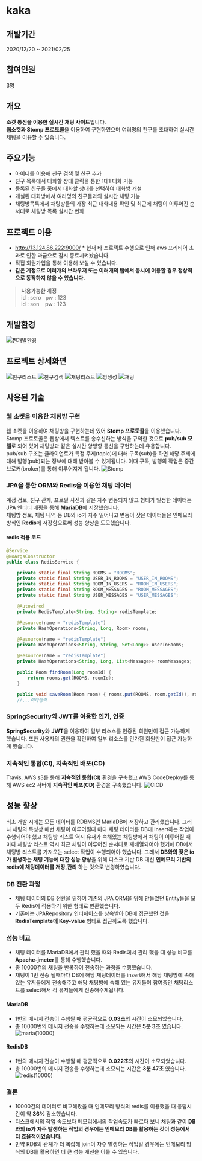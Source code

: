 # kaka

## 개발기간
2020/12/20 ~ 2021/02/25

## 참여인원
3명

## 개요
**소켓 통신을 이용한 실시간 채팅 사이트**입니다.  
**웹소켓과 Stomp 프로토콜**을 이용하여 구현하였으며 여러명의 친구를 초대하여 실시간 채팅을 이용할 수 있습니다. 

## 주요기능
- 아이디를 이용해 친구 검색 및 친구 추가  
- 친구 목록에서 대화할 상대 클릭을 통한 1대1 대화 기능
- 등록된 친구들 중에서 대화할 상대를 선택하여 대화방 개설  
- 개설된 대화방에서 여러명의 친구들과의 실시간 채팅 기능  
- 채팅방목록에서 채팅방들의 가장 최근 대화내용 확인 및 최근에 채팅이 이루어진 순서대로 채팅방 목록 실시간 변화  

## 프로젝트 이용
-  http://13.124.86.222:9000/  * 현재 타 프로젝트 수행으로 인해 aws 프리티어 초과로 인한 과금으로 잠시 종료시켜놨습니다.
- 직접 회원가입을 통해 이용해 보실 수 있습니다.  
- __같은 계정으로 여러개의 브라우저 또는 여러개의 탭에서 동시에 이용할 경우 정상적으로 동작하지 않을 수 있습니다.__  
>  __사용가능한 계정__  
> id : sero &nbsp;&nbsp;pw : 123  
> id : son  &nbsp;&nbsp;&nbsp;pw : 123  

## 개발환경
![찐개발환경](https://user-images.githubusercontent.com/45163261/108697007-a49edd00-7545-11eb-84f5-1f578d003e13.PNG)

## 프로젝트 상세화면
![친구리스트](https://user-images.githubusercontent.com/45163261/108715375-23a00f80-755e-11eb-8c62-187091af15ca.PNG)
![친구검색](https://user-images.githubusercontent.com/45163261/108715378-24d13c80-755e-11eb-934f-6e9541da0b20.PNG)
![채팅리스트](https://user-images.githubusercontent.com/45163261/108715379-269b0000-755e-11eb-9518-1532848f5d20.PNG)
![방생성](https://user-images.githubusercontent.com/45163261/108715389-2864c380-755e-11eb-941c-e94ddcbdec3d.PNG)
![채팅](https://user-images.githubusercontent.com/45163261/108715393-2995f080-755e-11eb-8dea-9edfc6ebd32f.PNG)


## 사용된 기술
### 웹 소켓을 이용한 채팅방 구현
웹 소켓을 이용하여 채팅방을 구현하는데 있어 **Stomp 프로토콜**을 이용했습니다. Stomp 프로토콜은 웹상에서 텍스트를 송수신하는 방식을 규약한 것으로 **pub/sub 모델**로 되어 있어 채팅방과 같은 실시간 양방향 통신을 구현하는데 유용합니다.  
pub/sub 구조는 클라이언트가 특정 주제(topic)에 대해 구독(sub)을 하면 해당 주제에 대해 발행(pub)되는 정보에 대해 받아볼 수 있게됩니다. 이때 구독, 발행의 작업은 중간 브로커(broker)를 통해 이루어지게 됩니다.
![Stomp](https://user-images.githubusercontent.com/45163261/108693610-60114280-7541-11eb-9f3f-ca55efa7d625.PNG)


### JPA을 통한 ORM와 Redis을 이용한 채팅 데이터
계정 정보, 친구 관계, 프로필 사진과 같은 자주 변동되지 않고 형태가 일정한 데이터는 JPA 엔티티 매핑을 통해 **MariaDB**에 저장했습니다.  
채팅방 정보, 채팅 내역 등 DB와 io가 자주 일어나고 변동이 잦은 데이터들은 인메모리 방식인 **Redis**에 저장함으로써 성능 향상을 도모했습니다.

#### redis 적용 코드
```java
@Service
@NoArgsConstructor
public class RedisService {

    private static final String ROOMS = "ROOMS";
    private static final String USER_IN_ROOMS = "USER_IN_ROOMS";
    private static final String ROOM_IN_USERS = "ROOM_IN_USERS";
    private static final String ROOM_MESSAGES = "ROOM_MESSAGES";
    private static final String USER_MESSAGES = "USER_MESSAGES";

    @Autowired
    private RedisTemplate<String, String> redisTemplate;

    @Resource(name = "redisTemplate")
    private HashOperations<String, Long, Room> rooms;

    @Resource(name = "redisTemplate")
    private HashOperations<String, String, Set<Long>> userInRooms;

    @Resource(name = "redisTemplate")
    private HashOperations<String, Long, List<Message>> roomMessages;

    public Room findRoom(Long roomId) {
        return rooms.get(ROOMS, roomId);
    }

    public void saveRoom(Room room) { rooms.put(ROOMS, room.getId(), room); }
    //...이하생략
```

### SpringSecurity와 JWT를 이용한 인가, 인증
**SpringSecurity**와 **JWT**을 이용하여 일부 리소스를 인증된 회원만이 접근 가능하게 했습니다. 또한 사용자의 권한을 확인하여 일부 리소스를 인가된 회원만이 접근 가능하게 했습니다.

### 지속적인 통합(CI), 지속적인 배포(CD)
Travis, AWS s3를 통해 **지속적인 통합(CI)** 환경을 구축했고 AWS CodeDeploy를 통해 AWS ec2 서버에 **지속적인 배포(CD)** 환경을 구축했습니다.
![CICD](https://user-images.githubusercontent.com/45163261/108695469-ac5d8200-7543-11eb-989d-eed462410b2a.PNG)

## 성능 향상
최초 개발 시에는 모든 데이터를 RDBMS인 MariaDB에 저장하고 관리했습니다. 그러나 채팅의 특성상 매번 채팅이 이루어질때 마다 채팅 데이터를 DB에 insert하는 작업이 수행되어야 했고 
채팅방 리스트 역시 유저가 속해있는 채팅방에서 채팅이 이루어질 때 마다 채팅방 리스트 역시 최근 채팅이 이루어진 순서대로 재배열되어야 했기에 DB에서 채팅방 리스트를 가져오는 select 작업이 수행되어야 했습니다.
그래서 **DB와의 잦은 io가 발생하는 채팅 기능에 대한 성능 향상**을 위해 디스크 기반 DB 대신 **인메모리 기반의 redis에 채팅데이터를 저장,관리** 하는 것으로 변경하였습니다.

### DB 전환 과정
- 채팅 데이터의 DB 전환을 위하여 기존의 JPA ORM을 위해 만들었던 Entity들을 모두 Redis에 적용하기 위한 형태로 변환했습니다.
- 기존에는 JPARepository 인터페이스를 상속받아 DB에 접근했던 것을 **RedisTemplate에 Key-value** 형태로 접근하도록 했습니다.

### 성능 비교
- 채팅 데이터를 MariaDB에서 관리 했을 때와 Redis에서 관리 했을 때 성능 비교를 **Apache-jmeter**를 통해 수행했습니다.
- 총 10000건의 채팅을 반복하여 전송하는 과정을 수행했습니다. 
- 채팅이 1번 전송 될때마다 DB에 해당 채팅데이터를 insert해서 해당 채팅방에 속해있는 유저들에게 전송해주고 해당 채팅방에 속해 있는 유저들이 참여중인 채팅리스트를 select해서 각 유저들에게 전송해주게됩니다.
#### MariaDB
- 1번의 메시지 전송이 수행될 때 평균적으로 **0.03초**의 시간이 소모되었습니다.
- 총 10000번의 메시지 전송을 수행하는데 소모되는 시간은 **5분 3초** 였습니다.
![maria(10000)](https://user-images.githubusercontent.com/45163261/108707317-29dcbe80-7553-11eb-8550-e03b3f828973.PNG)
#### RedisDB
- 1번의 메시지 전송이 수행될 때 평균적으로 **0.022초**의 시간이 소모되었습니다.
- 총 10000번의 메시지 전송을 수행하는데 소모되는 시간은 **3분 47초** 였습니다.
![redis(10000)](https://user-images.githubusercontent.com/45163261/108707307-26e1ce00-7553-11eb-9fb7-4730742a1916.PNG)
### 결론
- 10000건의 데이터로 비교해봤을 때 인메모리 방식의 redis를 이용했을 때 응답시간이 약 **36%** 감소했습니다.
- 디스크에서의 작업 속도보다 메모리에서의 작업속도가 빠르다 보니 채팅과 같이 **DB와의 io가 자주 발생하는 작업의 경우에는 인메모리 DB를 활용하는 것이 성능에서 더 효율적이었습니다.**
- 만약 RDB의 관계가 더 복잡해 join이 자주 발생하는 작업일 경우에는 인메모리 방식의 DB를 활용하면 더 큰 성능 개선을 이룰 수 있습니다.
